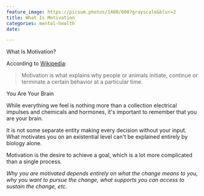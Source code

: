 ```yaml
---
feature_image: https://picsum.photos/1400/600?grayscale&blur=2
title: What Is Motivation
categories: mental-health
date: 

---
```

What Is Motivation?

According to [Wikipedia](https://en.m.wikipedia.org/wiki/Motivation):

> Motivation is what explains why people or animals initiate, continue or terminate a certain behavior at a particular time.

You Are Your Brain

While everything we feel is nothing more than a collection electrical impulses and chemicals and hormones, it's important to remember that you are your brain. 

It is not some separate entity making every decision without your input. What motivates you on an existential level can't be explained entirely by biology alone. 

Motivation is the desire to achieve a goal, which is a lot more complicated than a single process. 

_Why you are motivated depends entirely on what the change means to you, why you want to pursue the change, what supports you can access to sustain the change, etc._